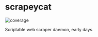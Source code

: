 # scrapeycat
![coverage](https://mkforsb.github.io/scrapeycat/coverage-badge.svg?maxAge=600 "Coverage")

Scriptable web scraper daemon, early days.
